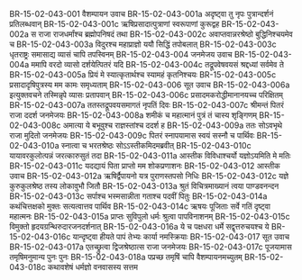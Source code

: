 BR-15-02-043-001	वैशम्पायन उवाच
BR-15-02-043-001a	अदृष्ट्वा तु नृपः पुत्रान्दर्शनं प्रतिलब्धवान्
BR-15-02-043-001c	ऋषिप्रसादात्पुत्राणां स्वरूपाणां कुरूद्वह
BR-15-02-043-002a	स राजा राजधर्मांश्च ब्रह्मोपनिषदं तथा
BR-15-02-043-002c	अवाप्तवान्नरश्रेष्ठो बुद्धिनिश्चयमेव च
BR-15-02-043-003a	विदुरश्च महाप्राज्ञो ययौ सिद्धिं तपोबलात्
BR-15-02-043-003c	धृतराष्ट्रः समासाद्य व्यासं चापि तपस्विनम्
BR-15-02-043-004	जनमेजय उवाच
BR-15-02-043-004a	ममापि वरदो व्यासो दर्शयेत्पितरं यदि
BR-15-02-043-004c	तद्रूपवेषवयसं श्रद्दध्यां सर्वमेव ते
BR-15-02-043-005a	प्रियं मे स्यात्कृतार्थश्च स्यामहं कृतनिश्चयः
BR-15-02-043-005c	प्रसादादृषिपुत्रस्य मम कामः समृध्यताम्
BR-15-02-043-006	सूत उवाच
BR-15-02-043-006a	इत्युक्तवचने तस्मिन्नृपे व्यासः प्रतापवान्
BR-15-02-043-006c	प्रसादमकरोद्धीमानानयच्च परिक्षितम्
BR-15-02-043-007a	ततस्तद्रूपवयसमागतं नृपतिं दिवः
BR-15-02-043-007c	श्रीमन्तं पितरं राजा ददर्श जनमेजयः
BR-15-02-043-008a	शमीकं च महात्मानं पुत्रं तं चास्य शृङ्गिणम्
BR-15-02-043-008c	अमात्या ये बभूवुश्च राज्ञस्तांश्च ददर्श ह
BR-15-02-043-009a	ततः सोऽवभृथे राजा मुदितो जनमेजयः
BR-15-02-043-009c	पितरं स्नापयामास स्वयं सस्नौ च पार्थिवः
BR-15-02-043-010a	स्नात्वा च भरतश्रेष्ठः सोऽऽस्तीकमिदमब्रवीत्
BR-15-02-043-010c	यायावरकुलोत्पन्नं जरत्कारुसुतं तदा
BR-15-02-043-011a	आस्तीक विविधाश्चर्यो यज्ञोऽयमिति मे मतिः
BR-15-02-043-011c	यदद्यायं पिता प्राप्तो मम शोकप्रणाशनः
BR-15-02-043-012	आस्तीक उवाच
BR-15-02-043-012a	ऋषिर्द्वैपायनो यत्र पुराणस्तपसो निधिः
BR-15-02-043-012c	यज्ञे कुरुकुलश्रेष्ठ तस्य लोकावुभौ जितौ
BR-15-02-043-013a	श्रुतं विचित्रमाख्यानं त्वया पाण्डवनन्दन
BR-15-02-043-013c	सर्पाश्च भस्मसान्नीता गताश्च पदवीं पितुः
BR-15-02-043-014a	कथंचित्तक्षको मुक्तः सत्यत्वात्तव पार्थिव
BR-15-02-043-014c	ऋषयः पूजिताः सर्वे गतिं दृष्ट्वा महात्मनः
BR-15-02-043-015a	प्राप्तः सुविपुलो धर्मः श्रुत्वा पापविनाशनम्
BR-15-02-043-015c	विमुक्तो हृदयग्रन्थिरुदारजनदर्शनात्
BR-15-02-043-016a	ये च पक्षधरा धर्मे सद्वृत्तरुचयश्च ये
BR-15-02-043-016c	यान्दृष्ट्वा हीयते पापं तेभ्यः कार्या नमस्क्रियाः
BR-15-02-043-017	सूत उवाच
BR-15-02-043-017a	एतच्छ्रुत्वा द्विजश्रेष्ठात्स राजा जनमेजयः
BR-15-02-043-017c	पूजयामास तमृषिमनुमान्य पुनः पुनः
BR-15-02-043-018a	पप्रच्छ तमृषिं चापि वैशम्पायनमच्युतम्
BR-15-02-043-018c	कथावशेषं धर्मज्ञो वनवासस्य सत्तम
